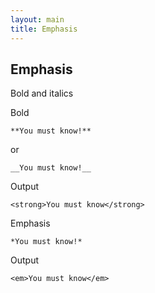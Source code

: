 ```yaml
---
layout: main
title: Emphasis
---
```


<h2>Emphasis</h2>

<p>Bold and italics</p>

<h7>Bold</h7>

<pre><code>**You must know!**</code></pre>
or
<pre><code>__You must know!__</code></pre>

<h7>Output</h7>
<pre><code>&lt;strong&gt;You must know&lt;/strong&gt;</code></pre>

<h7>Emphasis</h7>

<pre><code>*You must know!*</code></pre>

<h7>Output</h7>
<pre><code>&lt;em&gt;You must know&lt;/em&gt;</code></pre>